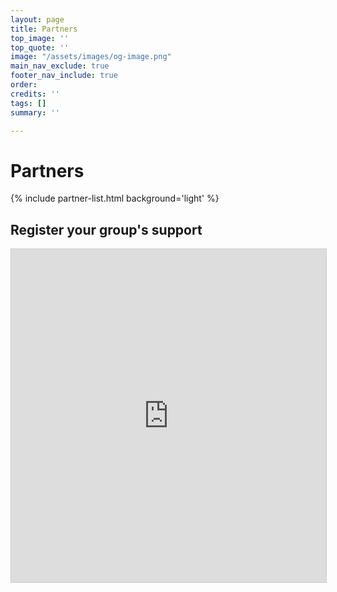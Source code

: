 ```yaml
---
layout: page
title: Partners
top_image: ''
top_quote: ''
image: "/assets/images/og-image.png"
main_nav_exclude: true
footer_nav_include: true
order:
credits: ''
tags: []
summary: ''

---
```

# Partners

{% include partner-list.html background='light' %}

## Register your group's support

<script src="https://static.airtable.com/js/embed/embed_snippet_v1.js"></script><iframe class="airtable-embed airtable-dynamic-height" src="https://airtable.com/embed/shrU9RuY0Vbe9iMZ1?backgroundColor=yellow" frameborder="0" onmousewheel="" width="100%" height="533" style="background: transparent; border: 1px solid #ccc;"></iframe>

